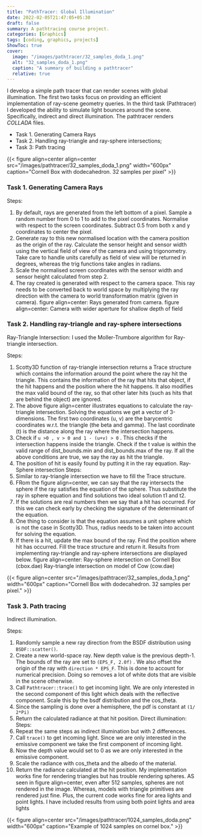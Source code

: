 ```yaml
---
title: "PathTracer: Global Illumination"
date: 2022-02-05T21:47:05+05:30
draft: false
summary: A pathtracing course project.
categories: [Graphics]
tags: [coding, graphics, projects]
ShowToc: true
cover:
  image: "/images/pathtracer/32_samples_doda_1.png"
  alt: "32_samples_doda_1.png"
  caption: "A summary of building a pathtracer"
  relative: true
---
```


I develop a simple path tracer that can render scenes with global illumination. The first two
tasks focus on providing an efficient implementation of ray-scene geometry queries. In the third
task (Pathtracer) I developed the ability to simulate light bounces around the scene. Specifically,
indirect and direct illumination.
The pathtracer renders _COLLADA_ files.

* Task 1. Generating Camera Rays
* Task 2. Handling ray-triangle and ray-sphere intersections;
* Task 3: Path tracing

{{< figure align=center align=center src="/images/pathtracer/32_samples_doda_1.png" width="600px" caption="Cornell Box with dodecahedron. 32 samples per pixel" >}}

### Task 1. Generating Camera Rays
Steps:
1. By default, rays are generated from the left bottom of a pixel. Sample a random number
from 0 to 1 to add to the pixel coordinates. Normalise with respect to the screen
coordinates. Subtract 0.5 from both x and y coordinates to center the pixel.
2. Generate ray to this new normalised location with the camera position as the origin of
the ray. Calculate the sensor height and sensor width using the vertical field of view of
the camera and using trigonometry. Take care to handle units carefully as field of view
will be returned in degrees, whereas the trig functions take angles in radians.
3. Scale the normalised screen coordinates with the sensor width and sensor height
calculated from step 2.
4. The ray created is generated with respect to the camera space. This ray needs to be
converted back to world space by multiplying the ray direction with the camera to world
transformation matrix (given in camera).
figure align=center: Rays generated from camera.
figure align=center: Camera with wider aperture for shallow depth of field


### Task 2. Handling ray-triangle and ray-sphere intersections
Ray-Triangle Intersection: I used the Moller-Trumbore algorithm for Ray-triangle intersection.

Steps:
1. Scotty3D function of ray-triangle intersection returns a Trace structure which contains
the information around the point where the ray hit the triangle. This contains the
information of the ray that hits that object, if the hit happens and the position where the
hit happens. It also modifies the max valid bound of the ray, so that other later hits (such
as hits that are behind the object) are ignored.
2. The above figure align=center illustrates equations to calculate the ray-triangle intersection. Solving
the equations we get a vector of 3-dimensions. The first two coordinates (u, v) are the
barycentric coordinates w.r.t. the triangle (the beta and gamma). The last coordinate (t) is
the distance along the ray where the intersection happens.
3. Check if `u >0 , v > 0 and 1 - (u+v) > 0` . This checks if the intersection happens inside the
triangle. Check if the t value is within the valid range of dist_bounds.min and
dist_bounds.max of the ray. If all the above conditions are true, we say the ray as hit the
triangle.
4. The position of hit is easily found by putting it in the ray equation.
Ray-Sphere intersection
Steps:
1. Similar to ray-triangle intersection we have to fill the Trace structure.
2. FRom the figure align=center, we can say that the ray intersects the sphere if the ray satisfies the
equation of the sphere. Thus substitute the ray in sphere equation and find solutions two
ideal solution t1 and t2.
3. If the solutions are real numbers then we say that a hit has occurred. For this we can
check early by checking the signature of the determinant of the equation.
4. One thing to consider is that the equation assumes a unit sphere which is not the case in
Scotty3D. Thus, radius needs to be taken into account for solving the equation.
5. If there is a hit, update the max bound of the ray. Find the position where hit has
occurred. Fill the trace structure and return it.
Results from implementing ray-triangle and ray-sphere intersections are displayed below.
figure align=center: Ray-sphere intersection on Cornell Box (cbox.dae)
Ray-triangle intersection on model of Cow (cow.dae)

 
{{< figure align=center src="/images/pathtracer/32_samples_doda_1.png" width="600px" caption="Cornell Box with dodecahedron. 32 samples per pixel." >}}

### Task 3. Path tracing
Indirect illumination.

Steps:
1. Randomly sample a new ray direction from the BSDF distribution using `BSDF::scatter()`.
2. Create a new world-space ray. New depth value is the previous depth-1. The bounds of
the ray are set to `(EPS_F, 2.0f)` . We also offset the origin of the ray with `direction *
EPS_F`. This is done to account for numerical precision. Doing so removes a lot of white
dots that are visible in the scene otherwise.
3. Call `Pathtracer::trace()` to get incoming light. We are only interested in the second
component of this light which deals with the reflective component. Scale this by the bsdf
distribution and the cos_theta.
4. Since the sampling is done over a hemisphere, the pdf is constant at `(1/ 2*Pi)`
5. Return the calculated radiance at that hit position.
Direct illumination:
Steps:
1. Repeat the same steps as indirect illumination but with 2 differences.
2. Call `trace()` to get incoming light. Since we are only interested in the emissive component
we take the first component of incoming light.
3. Now the depth value would set to 0 as we are only interested in the emissive
component.
4. Scale the radiance with cos_theta and the albedo of the material.
5. Return the radiance calculated at the hit position.
My implementation works fine for rendering triangles but has trouble rendering spheres. AS
seen in figure align=center, even after 512 samples, spheres are not rendered in the image. Whereas,
models with triangle primitives are rendered just fine.
Plus, the current code works fine for area lights and point lights. I have included results from
using both point lights and area lights

{{< figure align=center src="/images/pathtracer/1024_samples_doda.png" width="600px" caption="Example of 1024 samples on cornel box." >}}

